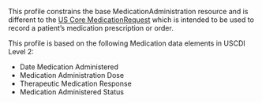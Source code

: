 This profile constrains the base MedicationAdministration resource and is different to the [US Core MedicationRequest]({{site.data.fhir.ver.hl7fhiruscore}}/StructureDefinition-us-core-medicationrequest.html) which is intended to be used to record a patient’s medication prescription or order. 

This profile is based on the following Medication data elements in USCDI Level 2:
* Date Medication Administered
* Medication Administration Dose
* Therapeutic Medication Response
* Medication Administered Status